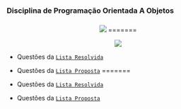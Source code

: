### Disciplina de Programação Orientada A Objetos <h3>


<!-- [COMENTÁRIO]: redGif Code--> 
 <p align="center"> 
<a href="https://github.com/DenverCoder1/readme-typing-svg"><img src="https://readme-typing-svg.herokuapp.com?font=Time+New+Roman&color=red&size=15&center=true&vCenter=true&width=800&height=200&lines=Esse+repósitorio+apresenta+a+resolução+de+exercicíos+da+disciplina+de+POO.;"></a>
=======
<!--Text Gif Code--> 
 <p align="center">
  <a href="https://github.com/DenverCoder1/readme-typing-svg"><img src="https://readme-typing-svg.herokuapp.com?font=Time+New+Roman&color=DeepSkyBlue&size=15&center=true&vCenter=true&width=800&height=200&lines=Esse+repósitorio+apresenta+a+resolução+de+exercicíos+da+disciplina+de+POO.;"></a>

</p>


- Questões da [`Lista Resolvida`](https://github.com/GuiFreitass/disciplinaPOO/tree/main/listaResolvida)
- Questões da [`Lista Proposta`](https://github.com/GuiFreitass/disciplinaPOO/tree/main/listaProposta)
=======

- Questões da [`Lista Resolvida`](https://github.com/thalitaasuzy/disciplinaPOO/tree/main/listaResolvida "Lista com Questôes Resolvidas") 
- Questões da [`Lista Proposta`](https://github.com/thalitaasuzy/disciplinaPOO/tree/main/listaProposta "Lista com Questões Propostas") 
 
 
 

<!-- [COMENTÁRIO]: Thalita+Suzy+e+Guilherme+Freitas; --> 
